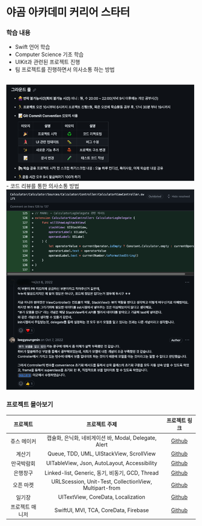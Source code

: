 # 야곰 아카데미 커리어 스타터

### 학습 내용
  - Swift 언어 학습
  - Computer Science 기초 학습
  - UIKit과 관련된 프로젝트 진행
  - 팀 프로젝트를 진행하면서 의사소통 하는 방법
  <br/>
  <img src = "./Previews/Communication_Example.png" width = 500/>
  - 코드 리뷰를 통한 의사소통 방법
  <br/>
  <img src = "./Previews/PR_Example.png" width = 500>

### 프로젝트 몰아보기

|    프로젝트     |                     프로젝트 주제                      |                             프로젝트 링크                              |
| :-------------: | :----------------------------------------------------: | :--------------------------------------------------------------------: |
|   쥬스 메이커   | 캡슐화, 은닉화, 네비게이션 바, Modal, Delegate, Alert  |  [Github](https://github.com/leegyoungmin/ios-juice-maker/tree/step3)  |
|     계산기      |        Queue, TDD, UML, UIStackView, ScrollView        | [Github](https://github.com/leegyoungmin/Calculator/tree/collab_step2) |
|   만국박람회    |      UITableView, Json, AutoLayout, Accessibility      |    [Github](https://github.com/leegyoungmin/ExpositionUniverselle)     |
|    은행창구     |    Linked-list, Generic, 동기, 비동기, GCD, Thread     |         [Github](https://github.com/leegyoungmin/BankManager)          |
|    오픈 마켓    | URLScession, Unit-Test, CollectionView, Multipart-from |          [Github](https://github.com/leegyoungmin/OpenMarket)          |
|     일기장      |           UITextView, CoreData, Localization           |       [Github](https://github.com/leegyoungmin/Diary/tree/step3)       |
| 프로젝트 매니저 |         SwiftUI, MVI, TCA, CoreData, Firebase          |        [Github](https://github.com/leegyoungmin/ProjectManager)        |
